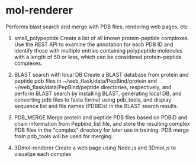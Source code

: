 # mol-renderer
Performs blast search and merge with PDB files, rendering web pages, etc


1. small_polypeptide
Create a list of all known protein-peptide complexes. Use the REST API to examine the annotation for each PDB ID and identify those with multiple entries containing polypeptide molecules with a length of 50 or less, which can be considered protein-peptide complexes.
 
 
 2. BLAST search with local DB
 Create a BLAST database from protein and peptide pdb files in ~/web_flask/data/PepBind/protein and ~/web_flask/data/PepBind/peptide directories, respectively, and perform BLAST search by installing BLAST, generating local DB, and converting pdb files to fasta format using pdb_tools, and display sequence list and file names (PDBIDs) in the BLAST search results.
 
 3. PDB_MERGE
Merge protein and peptide PDB files based on PDBID and chain information from Pepbind_list file, and store the resulting complex PDB files in the "complex" directory for later use in training. PDB merge from pdb_tools will be used for merging.

 4. 3Dmol-renderer
 Create a web page using Node.js and 3Dmol.js to visualize each complex 

